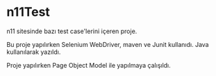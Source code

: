 # n11Test

n11 sitesinde bazı test case'lerini içeren proje.

Bu proje yapılırken Selenium WebDriver, maven ve Junit kullanıdı. Java kullanılarak yazıldı.

Proje yapılırken Page Object Model ile yapılmaya çalışıldı.
